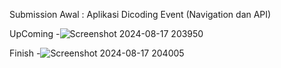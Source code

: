 Submission Awal : Aplikasi Dicoding Event (Navigation dan API)

UpComing
-![Screenshot 2024-08-17 203950](https://github.com/user-attachments/assets/ffdd1274-73a7-481d-8521-522fac3a174b)

Finish 
-![Screenshot 2024-08-17 204005](https://github.com/user-attachments/assets/04ca0a1e-699a-4dff-ada8-f100b6548cc7)





